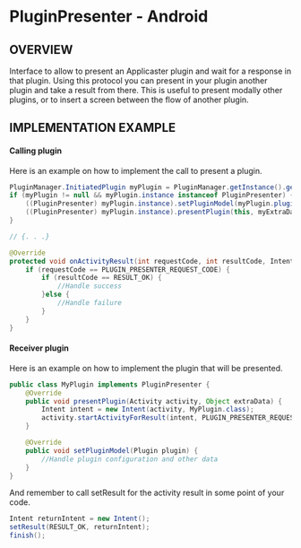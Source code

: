 # PluginPresenter - Android
## OVERVIEW

Interface to allow to present an Applicaster plugin and wait for a response in that plugin.
Using this protocol you can present in your plugin another plugin and take a result from there. This is useful to present modally other plugins, or to insert a screen between the flow of another plugin.

## IMPLEMENTATION EXAMPLE

#### Calling plugin

Here is an example on how to implement the call to present a plugin.

``` java
PluginManager.InitiatedPlugin myPlugin = PluginManager.getInstance().getInitiatedPlugin("my_plugin_identifier");
if (myPlugin != null && myPlugin.instance instanceof PluginPresenter) {
    ((PluginPresenter) myPlugin.instance).setPluginModel(myPlugin.plugin);
    ((PluginPresenter) myPlugin.instance).presentPlugin(this, myExtraData);
}

// {. . .}

@Override
protected void onActivityResult(int requestCode, int resultCode, Intent data) {
    if (requestCode == PLUGIN_PRESENTER_REQUEST_CODE) {
        if (resultCode == RESULT_OK) {
            //Handle success
        }else {
            //Handle failure
        }
    }
}
```

#### Receiver plugin

Here is an example on how to implement the plugin that will be presented.

``` java
public class MyPlugin implements PluginPresenter {
    @Override
    public void presentPlugin(Activity activity, Object extraData) {
        Intent intent = new Intent(activity, MyPlugin.class);
        activity.startActivityForResult(intent, PLUGIN_PRESENTER_REQUEST_CODE);
    }

    @Override
    public void setPluginModel(Plugin plugin) {
        //Handle plugin configuration and other data
    }
}
```

And remember to call setResult for the activity result in some point of your code.

``` java
Intent returnIntent = new Intent();
setResult(RESULT_OK, returnIntent);
finish();
```